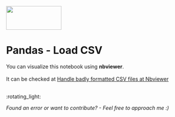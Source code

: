 <img src="https://github.com/soutogustavo/Data-Science-Resources/assets/9319823/2f84476e-3716-4148-912b-733cadd0418e" width="150" height="65">

# Pandas - Load CSV

You can visualize this notebook using **nbviewer**. <br><br>
It can be checked at
<a href="https://nbviewer.org/github/soutogustavo/Data-Science-Resources/blob/main/loading-pandas-badlyFormattedCSV/handling-problematic-csv.ipynb" target="_blank" rel="noopener noreferrer">Handle badly formatted CSV files at Nbviewer</a>

</br>
:rotating_light: </br>

*Found an error or want to contribute? - Feel free to approach me :)*
